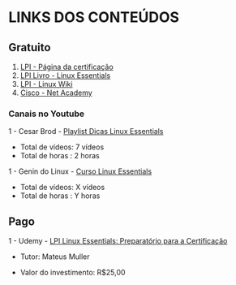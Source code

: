 # LINKS DOS CONTEÚDOS

## Gratuito
<ol>

<li><a href="https://www.lpi.org/pt-br/our-certifications/linux-essentials-overview/"> LPI - Página da certificação</a></li>
<li><a href="https://learning.lpi.org/pt/learning-materials/010-160/">LPI Livro - Linux Essentials</a></li>
<li><a href="https://wiki.lpi.org/wiki/LinuxEssentials_Objectives_V1.6(PT-BR)"> LPI - Linux Wiki</a></li>
<li><a href="https://www.netacad.com"> Cisco - Net Academy</a></li>

</ol>


### Canais no Youtube

1 - Cesar Brod - [Playlist Dicas Linux Essentials](https://www.youtube.com/watch?v=tSM1KdRdFM0&list=PLhxH0n_NvJLcv4wwvoaw7-pIavnJfgK6b)

 - Total de vídeos: 7 vídeos
 - Total de horas : 2 horas

1 - Genin do Linux - [Curso Linux Essentials](https://www.youtube.com/watch?v=tSM1KdRdFM0&list=PLhxH0n_NvJLcv4wwvoaw7-pIavnJfgK6b)

 - Total de vídeos: X vídeos
 - Total de horas : Y horas
## Pago

1 - Udemy - [LPI Linux Essentials: Preparatório para a Certificação](https://www.udemy.com/course/lpi-linux-essentials/)


 - Tutor: Mateus Muller

 - Valor do investimento: R$25,00
